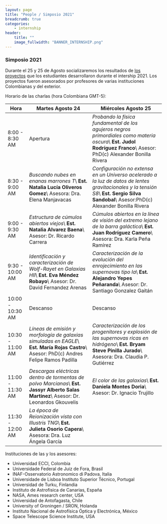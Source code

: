 ```yaml
---
layout: page
title: "People / Simposio 2021"
breadcrumb: true
categories:
    - internship
header:
    title: ""
    image_fullwidth: "BANNER_INTERNSHIP.png"
---
```



<!--more-->


### Simposio 2021

Durante el 25 y 25 de Agosto socializaremos los resultados de [los proyectos](https://recastronomia.github.io/internship/) que
los estudiantes desarrollaron durante el intership 2021. Los proyectos fueron
asesorados por profesores de varias instituciones Colombianas y del exterior.

 
Horario de las charlas (hora Colombiana GMT-5): 


| Hora |    Martes Agosto 24 | Miércoles Agosto 25 |
| ----- | ------- | ------- |
|8:00 - 8:30 AM |  Apertura  |  *Probando la física fundamental de los agujeros negros primordiales como materia oscura*\ **Est. Judol Rodríguez Franco**\ Asesor: PhD(c) Alexander Bonilla Rivera |
| 8:30 - 9:00 AM |  *Buscando nubes en enanas marrones T*\ **Est. Natalia Lucía Oliveros Gomez**\ Asesora: Dra. Elena Manjavacas |  *Configuración no extensa en un Universo acelerado a la luz de datos de lentes gravitacionales y la tensión S8*\ **Est. Sergio Silva Sandobal**\ Asesor:PhD(c) Alexander Bonilla Rivera|
| 9:00 - 9:30 AM | *Estructura de cúmulos abiertos viejos*\ **Est. Natalia Alvarez Baena**\ Asesor: Dr. Ricardo Carrera  |  *Cúmulos abiertos en la línea de visión del extremo lejano de la barra galáctica*\ **Est. Juan Rodríguez Camero**\ Asesora: Dra. Karla Peña Ramírez |
| 9:30 - 10:00 AM | *Identificación y caracterización de Wolf-Rayet en Galaxias HII*\ **Est. Eva Méndez Robayo**\ Asesor: Dr. David Fernandez Arenas | *Caracterización de la evolución del enrojecimiento en las supernovas tipo Ia*\ **Est. Alejandro Yepes Peñaranda**\ Asesor: Dr. Santiago Gonzalez Gaitán |
| 10:00 - 10:30 AM |    Descanso    |   Descanso |
| 10:30 - 11:00 AM |   *Líneas de emisión y morfología de galaxias simuladas en EAGLE*\ **Est. María Rojas Castro**\ Asesor: PhD(c) Andres Felipe Ramos Padilla  |  *Caracterización de los progenitores y explosión de las supernovas ricas en hidrógeno*\ **Est. Bryam Steve Pinilla Jurado**\ Asesora: Dra. Claudia P. Gutiérrez |
| 11:00 - 11:30 AM |   *Descargas eléctricas dentro de tormentas de polvo Marcianas*\ **Est. Jassyr Alberto Salas Martinez**\ Asesor: Dr. Leonardos Gkouvelis  |  *El color de las galaxias*\  **Est. Daniela Montes Doria**\ Asesor: Dr. Ignacio Trujillo | 
| 11:30 - 12:00 AM |   *La época de Reionización vista con Illustris TNG*\ **Est. Julieta Osorio Capera**\ Asesora: Dra. Luz Ángela García |  |

Instituciones de las y los asesores: 

- Universidad ECCI, Colombia
- Universidade Federal de Juiz de Fora, Brasil
- INAF-Osservatorio Astronomico di Padova, Italia
- Universidade de Lisboa Instituto Superior Técnico, Portugal
- Universidad de Turku, Finlandia
- Instituto de Astrofisica de Canarias, España
- NASA, Αmes research center, USA
- Universidad de Antofagasta, Chile
- University of Groningen / SRON, Holanda
- Instituto Nacional de Astrofísica Óptica y Electrónica, México
- Space Telescope Science Institute, USA
